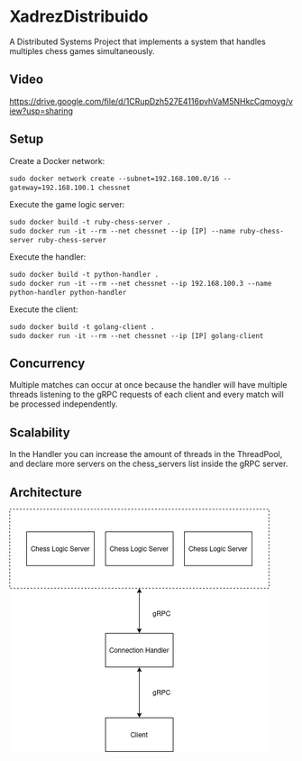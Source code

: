 # XadrezDistribuido
A Distributed Systems Project that implements a system that handles multiples chess games simultaneously.

## Video

https://drive.google.com/file/d/1CRupDzh527E4116pvhVaM5NHkcCqmoyg/view?usp=sharing

## Setup
Create a Docker network:
```
sudo docker network create --subnet=192.168.100.0/16 --gateway=192.168.100.1 chessnet
```
Execute the game logic server:
```
sudo docker build -t ruby-chess-server .
sudo docker run -it --rm --net chessnet --ip [IP] --name ruby-chess-server ruby-chess-server
```
Execute the handler:
```
sudo docker build -t python-handler .
sudo docker run -it --rm --net chessnet --ip 192.168.100.3 --name python-handler python-handler
```
Execute the client:
```
sudo docker build -t golang-client .
sudo docker run -it --rm --net chessnet --ip [IP] golang-client
```
## Concurrency
Multiple matches can occur at once because the handler will have multiple threads listening to the gRPC requests of each client and every match will be processed independently.

## Scalability
In the Handler you can increase the amount of threads in the ThreadPool, and declare more servers on the chess_servers list inside the gRPC server.

## Architecture
![localImage](./Architecture.png)